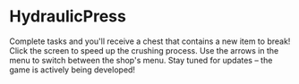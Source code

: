 # HydraulicPress
Complete tasks and you'll receive a chest that contains a new item to break! Click the screen to speed up the crushing process. Use the arrows in the menu to switch between the shop's menu. Stay tuned for updates – the game is actively being developed!
